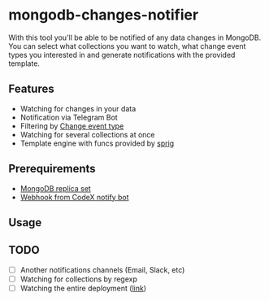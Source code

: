 # mongodb-changes-notifier

With this tool you'll be able to be notified of any data changes in MongoDB.
You can select what collections you want to watch, what change event types you interested in and generate notifications with the provided template.

## Features

- Watching for changes in your data
- Notification via Telegram Bot
- Filtering by [Change event type](https://docs.mongodb.com/manual/reference/change-events/)
- Watching for several collections at once
- Template engine with funcs provided by [sprig](https://github.com/Masterminds/sprig)

## Prerequirements

- [MongoDB replica set](https://docs.mongodb.com/manual/tutorial/deploy-replica-set/)
- [Webhook from CodeX notify bot](https://github.com/codex-bot/notify)

## Usage



## TODO
- [ ] Another notifications channels (Email, Slack, etc)
- [ ] Watching for collections by regexp
- [ ] Watching the entire deployment ([link](https://docs.mongodb.com/manual/changeStreams/#watch-collection-database-deployment))